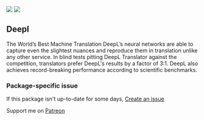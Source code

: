 [![](https://img.shields.io/chocolatey/v/deepl?color=green&label=deepl)](https://chocolatey.org/packages/deepl) [![](https://img.shields.io/chocolatey/dt/deepl)](https://chocolatey.org/packages/deepl)

## Deepl
The World’s Best Machine Translation
DeepL’s neural networks are able to capture even the slightest nuances and reproduce them in translation unlike 
any other service. In blind tests pitting DeepL Translator against the competition, translators prefer DeepL's 
results by a factor of 3:1. DeepL also achieves record-breaking performance according to scientific benchmarks.

### Package-specific issue
If this package isn't up-to-date for some days, [Create an issue](https://github.com/tunisiano187/Chocolatey-packages/issues/new/choose)

Support me on [Patreon](https://www.patreon.com/bePatron?u=39585820)